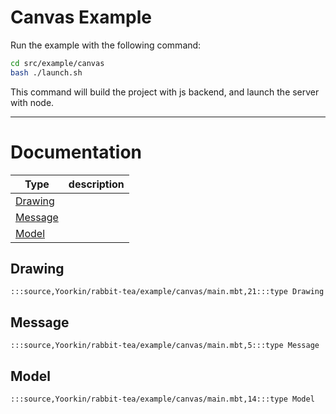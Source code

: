 # Canvas Example

Run the example with the following command:

```bash
cd src/example/canvas
bash ./launch.sh
``` 

This command will build the project with js backend, and launch the server with node.




---
# Documentation
|Type|description|
|---|---|
|[Drawing](#Drawing)||
|[Message](#Message)||
|[Model](#Model)||

## Drawing

```moonbit
:::source,Yoorkin/rabbit-tea/example/canvas/main.mbt,21:::type Drawing
```


## Message

```moonbit
:::source,Yoorkin/rabbit-tea/example/canvas/main.mbt,5:::type Message
```


## Model

```moonbit
:::source,Yoorkin/rabbit-tea/example/canvas/main.mbt,14:::type Model
```

